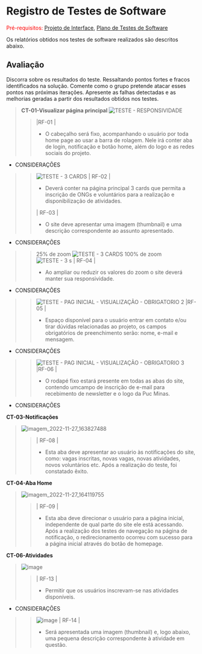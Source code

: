 # Registro de Testes de Software

<span style="color:red">Pré-requisitos: <a href="3-Projeto de Interface.md"> Projeto de Interface</a></span>, <a href="8-Plano de Testes de Software.md"> Plano de Testes de Software</a>

Os relatórios obtidos nos testes de software realizados são descritos abaixo.

## Avaliação

Discorra sobre os resultados do teste. Ressaltando pontos fortes e fracos identificados na solução. Comente como o grupo pretende atacar esses pontos nas próximas iterações. Apresente as falhas detectadas e as melhorias geradas a partir dos resultados obtidos nos testes.

> **CT-01-Visualizar página principal**
> ![TESTE  - RESPONSIVIDADE](https://user-images.githubusercontent.com/114964435/204152093-ac5a07e1-7dc6-4c79-87b0-2b206870d0b2.png)
>> |RF-01 |
>> - O cabeçalho será fixo, acompanhando o usuário por toda home page ao usar a barra de rolagem. Nele irá conter aba de login, notificação e 
botão home, além do logo e as redes sociais do projeto. 

* CONSIDERAÇÕES 

>> ![TESTE  - 3 CARDS](https://user-images.githubusercontent.com/114964435/204152525-1ab05862-6392-493a-a66e-d9c71122a638.png)
>> | RF-02 |
>> - Deverá conter na página principal 3 cards que permita a inscrição de ONGs e voluntários para a realização e disponibilização de atividades.
>> 
>> | RF-03 | 
>> - O site deve apresentar uma imagem (thumbnail) e uma descrição correspondente ao assunto apresentado.

* CONSIDERAÇÕES

>> 25% de zoom
>> ![TESTE  - 3 CARDS](https://user-images.githubusercontent.com/114964435/204154993-662e600d-b21b-4989-949d-402d702ef918.png)
>> 100% de zoom
>> ![TESTE  - 3 s](https://user-images.githubusercontent.com/114964435/204155072-ca0340f2-9033-48a8-a39a-978fbef23a2b.png)
>> | RF-04 |
>> - Ao ampliar ou reduzir os valores do zoom o site deverá manter sua responsividade.

* CONSIDERAÇÕES 



>> ![TESTE  - PAG INICIAL - VISUALIZAÇÃO - OBRIGATORIO 2](https://user-images.githubusercontent.com/114964435/204155299-7546e014-5f19-4d52-b037-5b5ad5966a40.png)
>> |RF-05 |
>> - Espaço disponível para o usuário entrar em contato e/ou tirar dúvidas relacionadas ao projeto, os campos obrigatórios de preenchimento serão:
nome, e-mail e mensagem. 

* CONSIDERAÇÕES

>> ![TESTE  - PAG INICIAL - VISUALIZAÇÃO - OBRIGATORIO 3](https://user-images.githubusercontent.com/114964435/204155452-650e9362-9467-411b-afb7-07ef87ea804c.png)
>> |RF-06 |
>> - O rodapé fixo estará presente em todas as abas do site, contendo umcampo de inscrição de e-mail para recebimento de newsletter e o logo da
Puc Minas.

* CONSIDERAÇÕES




**CT-03-Notificações**
> ![imagem_2022-11-27_163827488](https://user-images.githubusercontent.com/114962362/204156048-b0205c0e-f983-4da8-b21e-20a8a5546cdd.png)
>> | RF-08 |
>> - Esta aba deve apresentar ao usuário às notificações do site, como: vagas inscritas, novas vagas, novas atividades, novos voluntários etc.
Após a realização do teste, foi constatado êxito.

**CT-04-Aba Home**
> ![imagem_2022-11-27_164119755](https://user-images.githubusercontent.com/114962362/204156153-81dc8399-9e46-4ae4-a3d4-aa68ad88ba6d.png)
>> | RF-09 |
>> - Esta aba deve direcionar o usuário para a página inicial, independente de qual parte do site ele está acessando.
Após a realização dos testes de navegação na página de notificação, o redirecionamento  ocorreu com sucesso para a página inicial através do botão de homepage.





**CT-06-Atividades**
> ![image](https://user-images.githubusercontent.com/114962362/204156252-3ea17d9d-af8a-42ec-8a74-4019f86c36ec.png)
>> | RF-13 |
>> -  Permitir que os usuários inscrevam-se nas atividades disponíveis.

* CONSIDERAÇÕES
>> ![image](https://user-images.githubusercontent.com/114962362/204156388-b7d48c1c-cccf-423a-8ed8-c8dd17f5a8c5.png)
>> | RF-14 |
>> - Será apresentada uma imagem (thumbnail) e, logo abaixo, uma pequena descrição correspondente à atividade em questão.





